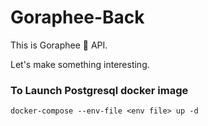 # Goraphee-Back

This is Goraphee 🐳 API.

Let's make something interesting.


### To Launch Postgresql docker image

```
docker-compose --env-file <env file> up -d
```
